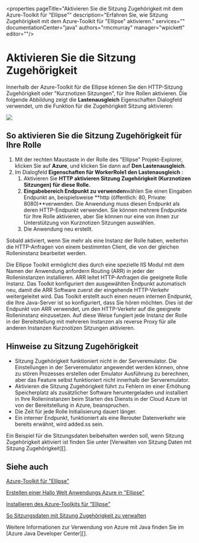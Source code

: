 <properties
    pageTitle="Aktivieren Sie die Sitzung Zugehörigkeit mit dem Azure-Toolkit für "Ellipse""
    description="Erfahren Sie, wie Sitzung Zugehörigkeit mit dem Azure-Toolkit für "Ellipse" aktivieren."
    services=""
    documentationCenter="java"
    authors="rmcmurray"
    manager="wpickett"
    editor=""/>

<tags
    ms.service="multiple"
    ms.workload="na"
    ms.tgt_pltfrm="multiple"
    ms.devlang="Java"
    ms.topic="article"
    ms.date="08/11/2016" 
    ms.author="robmcm"/>

<!-- Legacy MSDN URL = https://msdn.microsoft.com/library/azure/hh690950.aspx -->

# <a name="enable-session-affinity"></a>Aktivieren Sie die Sitzung Zugehörigkeit #

Innerhalb der Azure-Toolkit für die Ellipse können Sie den HTTP-Sitzung Zugehörigkeit oder "Kurznotizen Sitzungen", für Ihre Rollen aktivieren. Die folgende Abbildung zeigt die **Lastenausgleich** Eigenschaften Dialogfeld verwendet, um die Funktion für die Zugehörigkeit Sitzung aktivieren:

![][ic719492]

## <a name="to-enable-session-affinity-for-your-role"></a>So aktivieren Sie die Sitzung Zugehörigkeit für Ihre Rolle ##

1. Mit der rechten Maustaste in der Rolle des "Ellipse" Projekt-Explorer, klicken Sie auf **Azure**, und klicken Sie dann auf **Den Lastenausgleich**.
1. Im Dialogfeld **Eigenschaften für WorkerRole1 den Lastenausgleich** :
    1. Aktivieren Sie **HTTP aktivieren Sitzung Zugehörigkeit (Kurznotizen Sitzungen) für diese Rolle.**
    1. **Eingabebereich Endpunkt zu verwenden**wählen Sie einen Eingaben Endpunkt an, beispielsweise **http (öffentlich: 80, Private: 8080)**verwenden. Die Anwendung muss diesen Endpunkt als deren HTTP-Endpunkt verwenden. Sie können mehrere Endpunkte für Ihre Rolle aktivieren, aber Sie können nur eine von ihnen zur Unterstützung von Kurznotizen Sitzungen auswählen.
    1. Die Anwendung neu erstellt.

Sobald aktiviert, wenn Sie mehr als eine Instanz der Rolle haben, weiterhin die HTTP-Anfragen von einem bestimmten Client, die von der gleichen Rolleninstanz bearbeitet werden.

Die Ellipse Toolkit ermöglicht dies durch eine spezielle IIS Modul mit dem Namen der Anwendung anfordern Routing (ARR) in jeder der Rolleninstanzen installieren. ARR leitet HTTP-Anfragen die geeignete Rolle Instanz. Das Toolkit konfiguriert den ausgewählten Endpunkt automatisch neu, damit die ARR Software zuerst der eingehende HTTP-Verkehr weitergeleitet wird. Das Toolkit erstellt auch einen neuen internen Endpunkt, die Ihre Java-Server ist so konfiguriert, dass Sie hören möchten. Dies ist der Endpunkt von ARR verwendet, um den HTTP-Verkehr auf die geeignete Rolleninstanz einzusetzen. Auf diese Weise fungiert jede Instanz der Rolle in der Bereitstellung mit mehreren Instanzen als reverse Proxy für alle anderen Instanzen Kurznotizen Sitzungen aktivieren.

## <a name="notes-about-session-affinity"></a>Hinweise zu Sitzung Zugehörigkeit ##

* Sitzung Zugehörigkeit funktioniert nicht in der Serveremulator. Die Einstellungen in der Serveremulator angewendet werden können, ohne zu stören Prozesses erstellen oder Emulator Ausführung zu berechnen, aber das Feature selbst funktioniert nicht innerhalb der Serveremulator.
* Aktivieren die Sitzung Zugehörigkeit führt zu Fehlern im einer Erhöhung Speicherplatz als zusätzlicher Software heruntergeladen und installiert in Ihre Rolleninstanzen beim Starten des Diensts in der Cloud Azure ist von der Bereitstellung in Azure, beanspruchen.
* Die Zeit für jede Rolle Initialisierung dauert länger.
* Ein interner Endpunkt, funktioniert als eine Rerouter Datenverkehr wie bereits erwähnt, wird added.ss sein.

Ein Beispiel für die Sitzungsdaten beibehalten werden soll, wenn Sitzung Zugehörigkeit aktiviert ist finden Sie unter [Verwalten von Sitzung Daten mit Sitzung Zugehörigkeit][].

## <a name="see-also"></a>Siehe auch ##

[Azure-Toolkit für "Ellipse"][]

[Erstellen einer Hallo Welt Anwendungs Azure in "Ellipse"][]

[Installieren des Azure-Toolkits für "Ellipse"][] 

[So Sitzungsdaten mit Sitzung Zugehörigkeit zu verwalten][]

Weitere Informationen zur Verwendung von Azure mit Java finden Sie im [Azure Java Developer Center][].

<!-- URL List -->

[Azure Java-Entwicklercenter]: http://go.microsoft.com/fwlink/?LinkID=699547
[Azure-Toolkit für "Ellipse"]: http://go.microsoft.com/fwlink/?LinkID=699529
[Erstellen einer Hallo Welt Anwendungs Azure in "Ellipse"]: http://go.microsoft.com/fwlink/?LinkID=699533
[So Sitzungsdaten mit Sitzung Zugehörigkeit zu verwalten]: http://go.microsoft.com/fwlink/?LinkID=699539
[Installieren des Azure-Toolkits für "Ellipse"]: http://go.microsoft.com/fwlink/?LinkId=699546

<!-- IMG List -->

[ic719492]: ./media/azure-toolkit-for-eclipse-enable-session-affinity/ic719492.png
